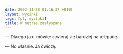 ```yaml
---
date: 2002-11-28 01:16:37 +0100
layout: wycinki
tags: [pl, wycinki]
title: W metrze zasłyszane
---
```


— Dlatego ja ci mówię: otwieraj się bardziej na telepatię.

— No właśnie. Ja ćwiczę.

